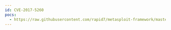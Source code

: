 ```yaml
---
id: CVE-2017-5260
pocs:
  - https://raw.githubusercontent.com/rapid7/metasploit-framework/master/modules/auxiliary/scanner/http/cnpilot_r_web_login_loot.rb
---
```

